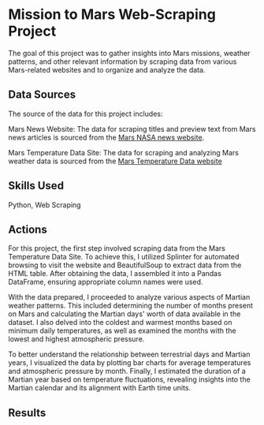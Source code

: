 # Mission to Mars Web-Scraping Project

The goal of this project was to gather insights into Mars missions, weather patterns, and other relevant information by scraping data from various Mars-related websites and to organize and analyze the data.

## Data Sources
The source of the data for this project includes:

Mars News Website: The data for scraping titles and preview text from Mars news articles is sourced from the <a href="https://mars.nasa.gov/news/">Mars NASA news website</a>.

Mars Temperature Data Site: The data for scraping and analyzing Mars weather data is sourced from the <a href="https://data-class-mars-challenge.s3.amazonaws.com/Mars/index.html">Mars Temperature Data website</a>

## Skills Used 
Python, Web Scraping 

## Actions
For this project, the first step involved scraping data from the Mars Temperature Data Site. To achieve this, I utilized Splinter for automated browsing to visit the website and BeautifulSoup to extract data from the HTML table. After obtaining the data, I assembled it into a Pandas DataFrame, ensuring appropriate column names were used.

With the data prepared, I proceeded to analyze various aspects of Martian weather patterns. This included determining the number of months present on Mars and calculating the Martian days' worth of data available in the dataset. I also delved into the coldest and warmest months based on minimum daily temperatures, as well as examined the months with the lowest and highest atmospheric pressure.

To better understand the relationship between terrestrial days and Martian years, I visualized the data by plotting bar charts for average temperatures and atmospheric pressure by month. Finally, I estimated the duration of a Martian year based on temperature fluctuations, revealing insights into the Martian calendar and its alignment with Earth time units.

## Results 
